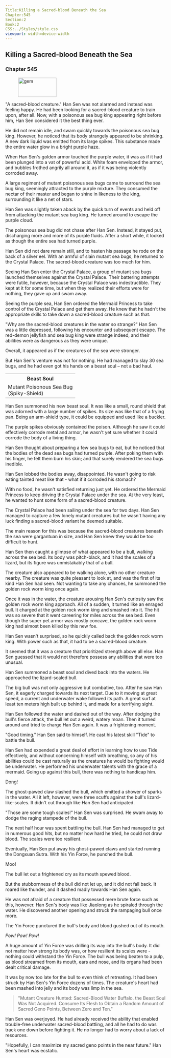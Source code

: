```yaml
---
Title:Killing a Sacred-blood Beneath the Sea
Chapter:545
Section:2
Book:2
CSS:../Styles/style.css
viewport: width=device-width
---
```


## Killing a Sacred-blood Beneath the Sea
### Chapter 545

<figure>
	<img src="../Images/gem.gif" alt="gem" id="gem" width="120" height="60" />
</figure>



"A sacred-blood creature." Han Sen was not alarmed and instead was feeling happy. He had been looking for a sacred-blood creature to train upon, after all. Now, with a poisonous sea bug king appearing right before him, Han Sen considered it the best thing ever.

He did not remain idle, and swam quickly towards the poisonous sea bug king. However, he noticed that its body strangely appeared to be shrinking. A new dark liquid was emitted from its large spikes. This substance made the entire water glow in a bright purple haze.

When Han Sen's golden armor touched the purple water, it was as if it had been plunged into a vat of powerful acid. White foam enveloped the armor, and bubbles frothed angrily all around it, as if it was being violently corroded away.

A large regiment of mutant poisonous sea bugs came to surround the sea bug king, seemingly attracted to the purple mixture. They consumed the nectar of their master and began to shine in likeness to the king, surrounding it like a net of stars.

Han Sen was slightly taken aback by the quick turn of events and held off from attacking the mutant sea bug king. He turned around to escape the purple cloud.

The poisonous sea bug did not chase after Han Sen. Instead, it stayed put, discharging more and more of its purple fluids. After a short while, it looked as though the entire sea had turned purple.

Han Sen did not dare remain still, and to hasten his passage he rode on the back of a silver eel. With an armful of slain mutant sea bugs, he returned to the Crystal Palace. The sacred-blood creature was too much for him.

Seeing Han Sen enter the Crystal Palace, a group of mutant sea bugs launched themselves against the Crystal Palace. Their battering attempts were futile, however, because the Crystal Palace was indestructible. They kept at it for some time, but when they realized their efforts were for nothing, they gave up and swam away.

Seeing the purple sea, Han Sen ordered the Mermaid Princess to take control of the Crystal Palace and get them away. He knew that he hadn't the appropriate skills to take down a sacred-blood creature such as that.

"Why are the sacred-blood creatures in the water so strange?" Han Sen was a little depressed, following his encounter and subsequent escape. The red-demon jellyfish and sea bug king were strange indeed, and their abilities were as dangerous as they were unique.

Overall, it appeared as if the creatures of the sea were stronger.

But Han Sen's venture was not for nothing. He had managed to slay 30 sea bugs, and he had even got his hands on a beast soul – not a bad haul.

<div class="tables">
	<table class="beast">
		<tr>
			<th>Beast Soul</th>
		</tr><tr>
			<td>Mutant Poisonous Sea Bug<br>
				<span class="type">(Spiky-Shield)</span>
			</td>
		</tr>
	</table>
	<!-- Mutant Poisonous Sea Bug Beast Soul: Spiky-Shield Type -->
</div>

Han Sen summoned his new beast soul. It was like a small, round shield that was adorned with a large number of spikes. Its size was like that of a frying pan. Being an arm-shield type, it could be equipped and used like a buckler.

The purple spikes obviously contained the poison. Although he saw it could effectively corrode metal and armor, he wasn't yet sure whether it could corrode the body of a living thing.

Han Sen thought about preparing a few sea bugs to eat, but he noticed that the bodies of the dead sea bugs had turned purple. After poking them with his finger, he felt them burn his skin; and that surely rendered the sea bugs inedible.

Han Sen lobbed the bodies away, disappointed. He wasn't going to risk eating tainted meat like that - what if it corroded his stomach?

With no food, he wasn't satisfied returning just yet. He ordered the Mermaid Princess to keep driving the Crystal Palace under the sea. At the very least, he wanted to hunt some form of a sacred-blood creature.

The Crystal Palace had been sailing under the sea for two days. Han Sen managed to capture a few lonely mutant creatures but he wasn't having any luck finding a sacred-blood variant he deemed suitable.

The main reason for this was because the sacred-blood creatures beneath the sea were gargantuan in size, and Han Sen knew they would be too difficult to hunt.

Han Sen then caught a glimpse of what appeared to be a bull, walking across the sea bed. Its body was pitch-black, and it had the scales of a lizard, but its figure was unmistakably that of a bull.

The creature also appeared to be walking alone, with no other creature nearby. The creature was quite pleasant to look at, and was the first of its kind Han Sen had seen. Not wanting to take any chances, he summoned the golden rock worm king once again.

Once it was in the water, the creature arousing Han Sen's curiosity saw the golden rock worm king approach. All of a sudden, it turned like an enraged bull. It charged at the golden rock worm king and smashed into it. The hit was so severe that it went careering for miles across the sea bed. Even though the super pet armor was mostly concave, the golden rock worm king had almost been killed by this new foe.

Han Sen wasn't surprised, so he quickly called back the golden rock worm king. With power such as that, it had to be a sacred-blood creature.

It seemed that it was a creature that prioritized strength above all else. Han Sen guessed that it would not therefore possess any abilities that were too unusual.

Han Sen summoned a beast soul and dived back into the waters. He approached the lizard-scaled bull.

The big bull was not only aggressive but combative, too. After he saw Han Sen, it eagerly charged towards its next target. Due to it moving at great speed, a current and underwater wake followed its path. A great surf at least ten meters high built up behind it, and made for a terrifying sight.

Han Sen followed the water and dashed out of the way. After dodging the bull's fierce attack, the bull let out a weird, watery moan. Then it turned around and tried to charge Han Sen again. It was a frightening moment.

"Good timing." Han Sen said to himself. He cast his latest skill "Tide" to battle the bull.

Han Sen had expended a great deal of effort in learning how to use Tide effectively, and without concerning himself with breathing, so any of his abilities could be cast naturally as the creatures he would be fighting would be underwater. He performed his underwater talents with the grace of a mermaid. Going up against this bull, there was nothing to handicap him.

Dong!

The ghost-pawed claw slashed the bull, which emitted a shower of sparks in the water. All it left, however, were three scuffs against the bull's lizard-like-scales. It didn't cut through like Han Sen had anticipated.

"Those are some tough scales!" Han Sen was surprised. He swam away to dodge the raging stampede of the bull.

The next half hour was spent battling the bull. Han Sen had managed to get in numerous good hits, but no matter how hard he tried, he could not draw blood. The scales were too resilient.

Eventually, Han Sen put away his ghost-pawed claws and started running the Dongxuan Sutra. With his Yin Force, he punched the bull.

Moo!

The bull let out a frightened cry as its mouth spewed blood.

But the stubbornness of the bull did not let up, and it did not fall back. It roared like thunder, and it dashed madly towards Han Sen again.

He was not afraid of a creature that possessed mere brute force such as this, however. Han Sen's body was like Jiaolong as he spiraled through the water. He discovered another opening and struck the rampaging bull once more.

The Yin Force punctured the bull's body and blood gushed out of its mouth.

*Pow!* *Pow!* *Pow!*

A huge amount of Yin Force was drilling its way into the bull's body. It did not matter how strong its body was, or how resilient its scales were - nothing could withstand the Yin Force. The bull was being beaten to a pulp, as blood streamed from its mouth, ears and nose, and its organs had been dealt critical damage.

It was by now too late for the bull to even think of retreating. It had been struck by Han Sen's Yin Force dozens of times. The creature's heart had been mashed into jelly and its body was limp in the sea.

> "Mutant Creature Hunted: Sacred-Blood Water Buffalo. the Beast Soul Was Not Acquired. Consume Its Flesh to Obtain a Random Amount of Sacred Geno Points, Between Zero and Ten."

Han Sen was overjoyed. He had already received the ability that enabled trouble-free underwater sacred-blood battling, and all he had to do was track one down before fighting it. He no longer had to worry about a lack of resources.

"Hopefully, I can maximize my sacred geno points in the near future." Han Sen's heart was ecstatic.